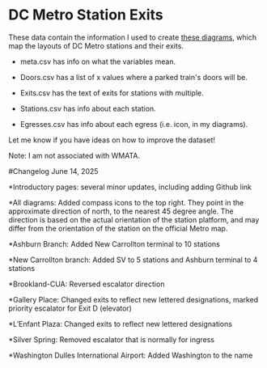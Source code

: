 # DC Metro Station Exits

These data contain the information I used to create [these diagrams](https://www.reddit.com/r/washingtondc/comments/15mbos4/i_mapped_the_layouts_of_all_98_metro_stations_so/), which map the layouts of DC Metro stations and their exits.

* meta.csv has info on what the variables mean.

* Doors.csv has a list of x values where a parked train's doors will be.

* Exits.csv has the text of exits for stations with multiple.

* Stations.csv has info about each station.

* Egresses.csv has info about each egress (i.e. icon, in my diagrams).

Let me know if you have ideas on how to improve the dataset!

Note: I am not associated with WMATA.

#Changelog June 14, 2025

*Introductory pages: several minor updates, including adding Github link

*All diagrams: Added compass icons to the top right. They point in the approximate direction of north, to the nearest 45 degree angle. The direction is based on the actual orientation of the station platform, and may differ from the orientation of the station on the official Metro map.

*Ashburn Branch: Added New Carrollton terminal to 10 stations

*New Carrollton branch: Added SV to 5 stations and Ashburn terminal to 4 stations

*Brookland-CUA: Reversed escalator direction

*Gallery Place: Changed exits to reflect new lettered designations, marked priority escalator for Exit D (elevator)

*L’Enfant Plaza: Changed exits to reflect new lettered designations

*Silver Spring: Removed escalator that is normally for ingress

*Washington Dulles International Airport: Added Washington to the name
